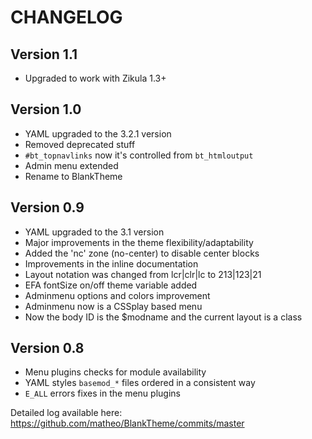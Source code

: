 
# CHANGELOG

## Version 1.1

* Upgraded to work with Zikula 1.3+

## Version 1.0

* YAML upgraded to the 3.2.1 version
* Removed deprecated stuff
* `#bt_topnavlinks` now it's controlled from `bt_htmloutput`
* Admin menu extended
* Rename to BlankTheme

## Version 0.9
* YAML upgraded to the 3.1 version
* Major improvements in the theme flexibility/adaptability
* Added the 'nc' zone (no-center) to disable center blocks
* Improvements in the inline documentation
* Layout notation was changed from lcr|clr|lc to 213|123|21
* EFA fontSize on/off theme variable added
* Adminmenu options and colors improvement
* Adminmenu now is a CSSplay based menu
* Now the body ID is the $modname and the current layout is a class

## Version 0.8
* Menu plugins checks for module availability
* YAML styles `basemod_*` files ordered in a consistent way
* `E_ALL` errors fixes in the menu plugins 

Detailed log available here:  
https://github.com/matheo/BlankTheme/commits/master

